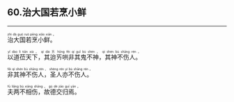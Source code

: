 ## 60.治大国若烹小鲜
---


<ruby><rb> 治大国若烹小鲜。 </rb> <rt> zhì  dà  guó  ruò  pēng  xiǎo  xiān 。</rt>
</ruby>

<ruby><rb> 以道莅天下，其迨ㄞ哄非其鬼不神，其神不伤人。 </rb> <rt> yǐ  dào  lì  tiān  xià ， qí  dài ㄞ hōng  fēi  qí  guǐ  bù  shén ， qí  shén  bù  shāng  rén 。</rt>
</ruby>

<ruby><rb> 非其神不伤人，圣人亦不伤人。 </rb> <rt> fēi  qí  shén  bù  shāng  rén ， shèng  rén  yì  bù  shāng  rén 。</rt>
</ruby>

<ruby><rb> 夫两不相伤，故德交归焉。 </rb> <rt> fū  liǎng  bù  xiāng  shāng ， gù  dé  jiāo  guī  yān 。</rt>
</ruby>

<ruby><rb>   </rb> <rt> </rt>
</ruby>

